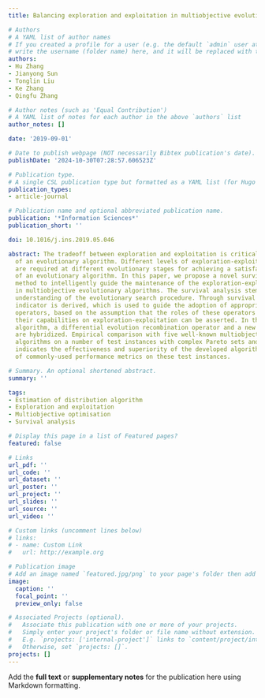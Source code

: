 ```yaml
---
title: Balancing exploration and exploitation in multiobjective evolutionary optimization

# Authors
# A YAML list of author names
# If you created a profile for a user (e.g. the default `admin` user at `content/authors/admin/`), 
# write the username (folder name) here, and it will be replaced with their full name and linked to their profile.
authors:
- Hu Zhang
- Jianyong Sun
- Tonglin Liu
- Ke Zhang
- Qingfu Zhang

# Author notes (such as 'Equal Contribution')
# A YAML list of notes for each author in the above `authors` list
author_notes: []

date: '2019-09-01'

# Date to publish webpage (NOT necessarily Bibtex publication's date).
publishDate: '2024-10-30T07:28:57.606523Z'

# Publication type.
# A single CSL publication type but formatted as a YAML list (for Hugo requirements).
publication_types:
- article-journal

# Publication name and optional abbreviated publication name.
publication: '*Information Sciences*'
publication_short: ''

doi: 10.1016/j.ins.2019.05.046

abstract: The tradeoff between exploration and exploitation is critical to the performance
  of an evolutionary algorithm. Different levels of exploration-exploitation tradeoff
  are required at different evolutionary stages for achieving a satisfactory performance
  of an evolutionary algorithm. In this paper, we propose a novel survival analysis
  method to intelligently guide the maintenance of the exploration-exploitation tradeoff
  in multiobjective evolutionary algorithms. The survival analysis stems from a deep
  understanding of the evolutionary search procedure. Through survival analysis, an
  indicator is derived, which is used to guide the adoption of appropriate recombination
  operators, based on the assumption that the roles of these operators in terms of
  their capabilities on exploration-exploitation can be asserted. In the developed
  algorithm, a differential evolution recombination operator and a new sampling strategy
  are hybridized. Empirical comparison with five well-known multiobjective evolutionary
  algorithms on a number of test instances with complex Pareto sets and Pareto fronts
  indicates the effectiveness and superiority of the developed algorithm in terms
  of commonly-used performance metrics on these test instances.

# Summary. An optional shortened abstract.
summary: ''

tags:
- Estimation of distribution algorithm
- Exploration and exploitation
- Multiobjective optimisation
- Survival analysis

# Display this page in a list of Featured pages?
featured: false

# Links
url_pdf: ''
url_code: ''
url_dataset: ''
url_poster: ''
url_project: ''
url_slides: ''
url_source: ''
url_video: ''

# Custom links (uncomment lines below)
# links:
# - name: Custom Link
#   url: http://example.org

# Publication image
# Add an image named `featured.jpg/png` to your page's folder then add a caption below.
image:
  caption: ''
  focal_point: ''
  preview_only: false

# Associated Projects (optional).
#   Associate this publication with one or more of your projects.
#   Simply enter your project's folder or file name without extension.
#   E.g. `projects: ['internal-project']` links to `content/project/internal-project/index.md`.
#   Otherwise, set `projects: []`.
projects: []
---
```


Add the **full text** or **supplementary notes** for the publication here using Markdown formatting.
